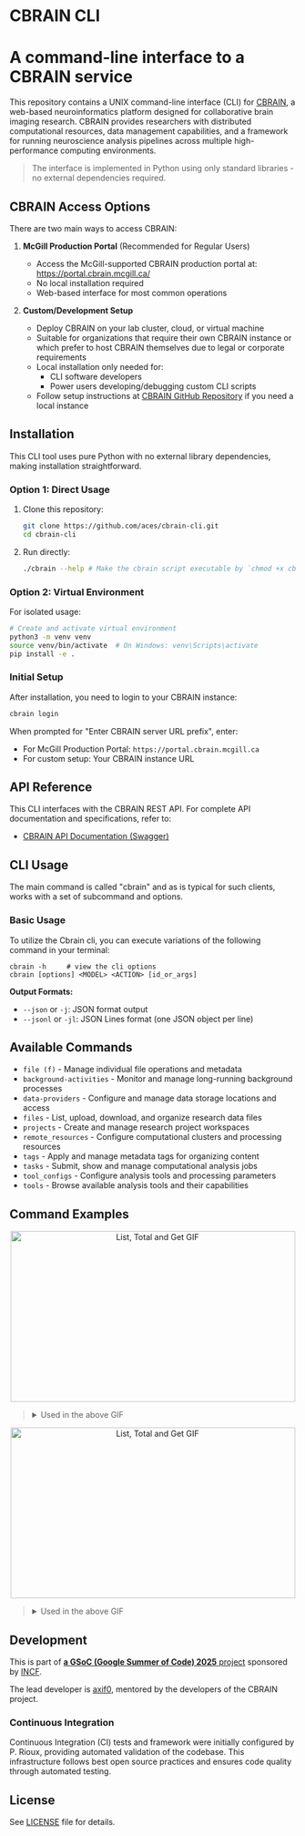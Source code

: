 # CBRAIN CLI

A command-line interface to a CBRAIN service
============================================

This repository contains a UNIX command-line interface (CLI) for [CBRAIN](https://github.com/aces/cbrain), a web-based neuroinformatics platform designed for collaborative brain imaging research. CBRAIN provides researchers with distributed computational resources, data management capabilities, and a framework for running neuroscience analysis pipelines across multiple high-performance computing environments.

>The interface is implemented in Python using only standard libraries - no external dependencies required.


## CBRAIN Access Options

There are two main ways to access CBRAIN:

1. **McGill Production Portal** (Recommended for Regular Users)
   - Access the McGill-supported CBRAIN production portal at: https://portal.cbrain.mcgill.ca/
   - No local installation required
   - Web-based interface for most common operations

2. **Custom/Development Setup**
   - Deploy CBRAIN on your lab cluster, cloud, or virtual machine
   - Suitable for organizations that require their own CBRAIN instance or which prefer to host CBRAIN themselves due to legal or corporate requirements
   - Local installation only needed for:
     - CLI software developers
     - Power users developing/debugging custom CLI scripts
   - Follow setup instructions at [CBRAIN GitHub Repository](https://github.com/aces/cbrain) if you need a local instance

## Installation

This CLI tool uses pure Python with no external library dependencies, making installation straightforward.

### Option 1: Direct Usage

1. Clone this repository:
   ```bash
   git clone https://github.com/aces/cbrain-cli.git
   cd cbrain-cli
   ```

2. Run directly:
   ```bash
   ./cbrain --help # Make the cbrain script executable by `chmod +x cbrain`
   ```

### Option 2: Virtual Environment

For isolated usage:

```bash
# Create and activate virtual environment
python3 -m venv venv
source venv/bin/activate  # On Windows: venv\Scripts\activate
pip install -e .
```

### Initial Setup

After installation, you need to login to your CBRAIN instance:

```bash
cbrain login
```

When prompted for "Enter CBRAIN server URL prefix", enter:
- For McGill Production Portal: `https://portal.cbrain.mcgill.ca`
- For custom setup: Your CBRAIN instance URL

## API Reference

This CLI interfaces with the CBRAIN REST API. For complete API documentation and specifications, refer to:
- [CBRAIN API Documentation (Swagger)](https://app.swaggerhub.com/apis/prioux/CBRAIN/7.0.0)

## CLI Usage

The main command is called "cbrain" and as is typical for such clients, works
with a set of subcommand and options.

### Basic Usage

To utilize the Cbrain cli, you can execute variations of the following command in your terminal:

```
cbrain -h     # view the cli options
cbrain [options] <MODEL> <ACTION> [id_or_args]
```
**Output Formats:**
- `--json` or `-j`: JSON format output
- `--jsonl` or `-jl`: JSON Lines format (one JSON object per line)

## Available Commands
- `file (f)` - Manage individual file operations and metadata
- `background-activities` - Monitor and manage long-running background processes
- `data-providers` - Configure and manage data storage locations and access
- `files` - List, upload, download, and organize research data files
- `projects` - Create and manage research project workspaces
- `remote_resources` - Configure computational clusters and processing resources
- `tags` - Apply and manage metadata tags for organizing content
- `tasks` - Submit, show and manage computational analysis jobs
- `tool_configs` - Configure analysis tools and processing parameters
- `tools` - Browse available analysis tools and their capabilities

## Command Examples

<p align="center">
<img src=https://github.com/user-attachments/assets/ae3fe36d-a83d-4cbf-a245-c9242c60c9ff" alt="List, Total and Get GIF" width="500" height="300">
</p>

> <details><summary> Used in the above GIF</summary>
>
> - `./cbrain project switch 2`
> - `./cbrain project show`
> - `./cbrain tool show 2`
>  - `./cbrain dataprovider show 4`
> - `./cbrain file show 4`
> - `./cbrain background show 15`
> - `./cbrain remote-resource show 2`
> - `./cbrain tag show 17`
> - `./cbrain task show 1`
>
> </details>

<p align="center">
  <img src=https://github.com/user-attachments/assets/21ebd917-e84b-4616-bcfa-6c2802220efe " alt="List, Total and Get GIF" width="500" height="300">

> <details><summary> Used in the above GIF</summary>
>
> - `./cbrain file list`
> - `./cbrain project list`
> - `./cbrain background list`
>  - `./cbrain dataprovider list`
> - `./cbrain remote-resource list`
> - `./cbrain tag list`
> - `./cbrain task list`
> - `./cbrain task list bourreau-id 3`
>
> </details>

## Development

This is part of [**a GSoC (Google Summer of Code) 2025** project](https://summerofcode.withgoogle.com/programs/2025/projects/1An4Dp8N) sponsored by [INCF](https://www.incf.org/).

The lead developer is [axif0](https://github.com/axif0), mentored by the developers of the CBRAIN project.

### Continuous Integration

Continuous Integration (CI) tests and framework were initially configured by P. Rioux, providing automated validation of the codebase. This infrastructure follows best open source practices and ensures code quality through automated testing.

## License

See [LICENSE](LICENSE) file for details.
